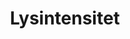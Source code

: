 ---
title: Lysintensitet
level: 4
external: https://espenec.files.wordpress.com/2015/09/lego-mindstorms-del-4-1.pdf
---